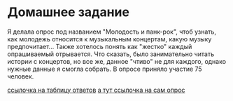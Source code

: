 # Домашнее задание 

Я делала опрос под названием "Молодость и панк-рок", чтоб узнать, как молодежь относится к музыкальным концертам, какую музыку предпочитает... Также хотелось понять как "жестко" каждый опрашиваемый отрывается. Что сказать, было занимательно читать истории с концертов, но все же, данное "чтиво" не для каждого, однако нужные данные я смогла собрать. 
В опросе приняло участие 75 человек. 

[ссылочка на таблицу ответов](https://docs.google.com/spreadsheets/d/1eQhr7qZo8ePZdlfBw30riVx2y9J4KsuvajVrWfM6sjY/edit#gid=314378856)
[а тут ссылочка на сам опрос](https://docs.google.com/forms/d/1LC_pZ4_zfZd8649_X5UkvbukTjDpzmCAz0KdbhCPfZ8/edit#responses)
